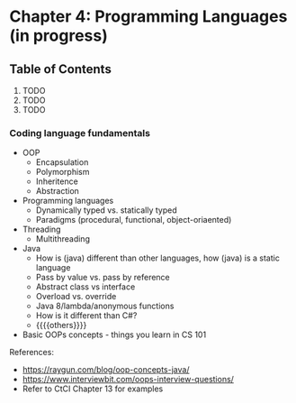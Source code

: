 # Chapter 4: Programming Languages (in progress)
## Table of Contents
1. TODO
2. TODO
3. TODO

### Coding language fundamentals
- OOP
    - Encapsulation
    - Polymorphism
    - Inheritence
    - Abstraction
- Programming languages
    - Dynamically typed vs. statically typed
    - Paradigms (procedural, functional, object-oriaented)
- Threading
    - Multithreading
- Java
    - How is (java) different than other languages, how (java) is a static language
    - Pass by value vs. pass by reference
    - Abstract class vs interface
    - Overload vs. override
    - Java 8/lambda/anonymous functions
    - How is it different than C#?
    - {{{{others}}}}
- Basic OOPs concepts - things you learn in CS 101

References:
- https://raygun.com/blog/oop-concepts-java/
- https://www.interviewbit.com/oops-interview-questions/
- Refer to CtCI Chapter 13 for examples